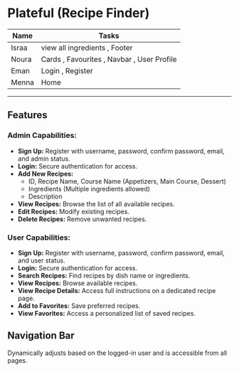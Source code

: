 # Plateful (Recipe Finder)

| Name   | Tasks |
|--------|---------|
| Israa     |  view all ingredients , Footer   |
| Noura  | Cards , Favourites , Navbar , User Profile |
| Eman    | Login , Register   |
| Menna   | Home  |
--------------------------------------------------------------------
<h2>Features</h2>

<h3>Admin Capabilities:</h3>
<ul>
    <li><strong>Sign Up:</strong> Register with username, password, confirm password, email, and admin status.</li>
    <li><strong>Login:</strong> Secure authentication for access.</li>
    <li><strong>Add New Recipes:</strong>
        <ul>
            <li>ID, Recipe Name, Course Name (Appetizers, Main Course, Dessert)</li>
            <li>Ingredients (Multiple ingredients allowed)</li>
            <li>Description</li>
        </ul>
    </li>
    <li><strong>View Recipes:</strong> Browse the list of all available recipes.</li>
    <li><strong>Edit Recipes:</strong> Modify existing recipes.</li>
    <li><strong>Delete Recipes:</strong> Remove unwanted recipes.</li>
</ul>

<h3>User Capabilities:</h3>
<ul>
    <li><strong>Sign Up:</strong> Register with username, password, confirm password, email, and user status.</li>
    <li><strong>Login:</strong> Secure authentication for access.</li>
    <li><strong>Search Recipes:</strong> Find recipes by dish name or ingredients.</li>
    <li><strong>View Recipes:</strong> Browse available recipes.</li>
    <li><strong>View Recipe Details:</strong> Access full instructions on a dedicated recipe page.</li>
    <li><strong>Add to Favorites:</strong> Save preferred recipes.</li>
    <li><strong>View Favorites:</strong> Access a personalized list of saved recipes.</li>
</ul>

<h2>Navigation Bar</h2>
<p>Dynamically adjusts based on the logged-in user and is accessible from all pages.</p>

